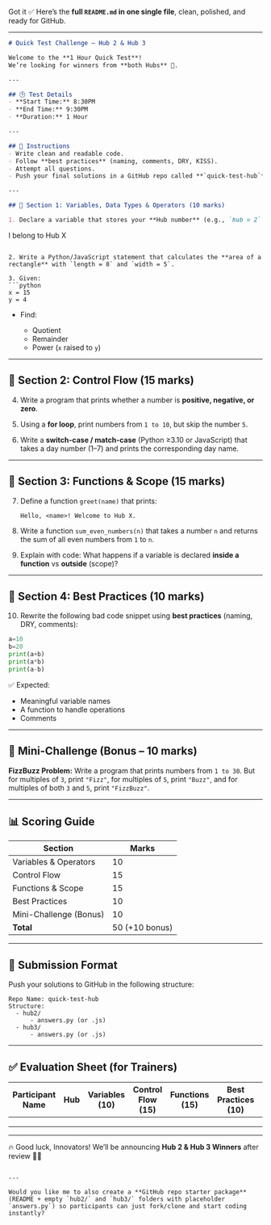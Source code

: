 Got it ✅
Here’s the **full `README.md` in one single file**, clean, polished, and ready for GitHub.

---

```markdown
# Quick Test Challenge – Hub 2 & Hub 3  

Welcome to the **1 Hour Quick Test**!  
We’re looking for winners from **both Hubs** 🎯.  

---

## 🕒 Test Details
- **Start Time:** 8:30PM  
- **End Time:** 9:30PM  
- **Duration:** 1 Hour  

---

## 📝 Instructions
- Write clean and readable code.  
- Follow **best practices** (naming, comments, DRY, KISS).  
- Attempt all questions.  
- Push your final solutions in a GitHub repo called **`quick-test-hub`**.  

---

## 🔹 Section 1: Variables, Data Types & Operators (10 marks)

1. Declare a variable that stores your **Hub number** (e.g., `hub = 2` or `hub = 3`). Print:  
```

I belong to Hub X

````

2. Write a Python/JavaScript statement that calculates the **area of a rectangle** with `length = 8` and `width = 5`.  

3. Given:  
```python
x = 15
y = 4
````

* Find:

  * Quotient
  * Remainder
  * Power (`x` raised to `y`)

---

## 🔹 Section 2: Control Flow (15 marks)

4. Write a program that prints whether a number is **positive, negative, or zero**.

5. Using a **for loop**, print numbers from `1 to 10`, but skip the number `5`.

6. Write a **switch-case / match-case** (Python ≥3.10 or JavaScript) that takes a day number (1–7) and prints the corresponding day name.

---

## 🔹 Section 3: Functions & Scope (15 marks)

7. Define a function `greet(name)` that prints:

   ```
   Hello, <name>! Welcome to Hub X.
   ```

8. Write a function `sum_even_numbers(n)` that takes a number `n` and returns the sum of all even numbers from `1` to `n`.

9. Explain with code: What happens if a variable is declared **inside a function** vs **outside** (scope)?

---

## 🔹 Section 4: Best Practices (10 marks)

10. Rewrite the following bad code snippet using **best practices** (naming, DRY, comments):

```python
a=10
b=20
print(a+b)
print(a*b)
print(a-b)
```

✅ Expected:

* Meaningful variable names
* A function to handle operations
* Comments

---

## 🔹 Mini-Challenge (Bonus – 10 marks)

**FizzBuzz Problem:**
Write a program that prints numbers from `1 to 30`. But for multiples of `3`, print `"Fizz"`, for multiples of `5`, print `"Buzz"`, and for multiples of both `3` and `5`, print `"FizzBuzz"`.

---

## 📊 Scoring Guide

| Section                | Marks          |
| ---------------------- | -------------- |
| Variables & Operators  | 10             |
| Control Flow           | 15             |
| Functions & Scope      | 15             |
| Best Practices         | 10             |
| Mini-Challenge (Bonus) | 10             |
| **Total**              | 50 (+10 bonus) |

---

## 📂 Submission Format

Push your solutions to GitHub in the following structure:

```
Repo Name: quick-test-hub
Structure:
  - hub2/
      - answers.py (or .js)
  - hub3/
      - answers.py (or .js)
```

---

## ✅ Evaluation Sheet (for Trainers)

| Participant Name | Hub | Variables (10) | Control Flow (15) | Functions (15) | Best Practices (10) | Bonus (10) | Total Score |
| ---------------- | --- | -------------- | ----------------- | -------------- | ------------------- | ---------- | ----------- |
|                  |     |                |                   |                |                     |            |             |
|                  |     |                |                   |                |                     |            |             |
|                  |     |                |                   |                |                     |            |             |

---

🔥 Good luck, Innovators!
We’ll be announcing **Hub 2 & Hub 3 Winners** after review 🚀🎯

```

---

Would you like me to also create a **GitHub repo starter package** (README + empty `hub2/` and `hub3/` folders with placeholder `answers.py`) so participants can just fork/clone and start coding instantly?
```
